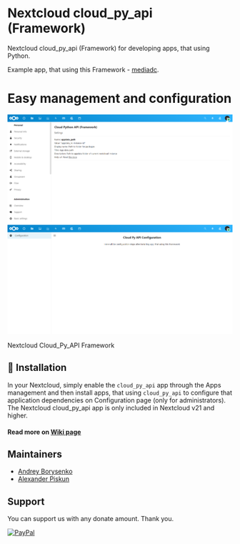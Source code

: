 # Nextcloud cloud_py_api (Framework)

Nextcloud cloud_py_api (Framework) for developing apps, that using Python.

Example app, that using this Framework - [mediadc](https://github.com/andrey18106/mediadc).

# Easy management and configuration

![Admin settings](/screenshots/admin-settings.png)
![Admin settings](/screenshots/configuration.png)

Nextcloud Cloud_Py_API Framework

## 🚀 Installation

In your Nextcloud, simply enable the `cloud_py_api` app through the Apps management
and then install apps, that using `cloud_py_api` to configure that application dependencies on Configuration page (only for administrators).
The Nextcloud cloud_py_api app is only included in Nextcloud v21 and higher.
#### Read more on [Wiki page](https://github.com/bigcat88/cloud_py_api/wiki)

## Maintainers

* [Andrey Borysenko](https://github.com/andrey18106)
* [Alexander Piskun](https://github.com/bigcat88)

## Support

You can support us with any donate amount. Thank you.

[![PayPal](https://www.paypalobjects.com/en_US/i/btn/btn_donate_LG.gif)](https://www.paypal.com/donate?hosted_button_id=H5PLJJMWLDNJQ)